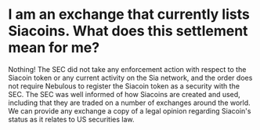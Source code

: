 # I am an exchange that currently lists Siacoins. What does this settlement mean for me?

Nothing! The SEC did not take any enforcement action with respect to the Siacoin token or any current activity on the Sia network, and the order does not require Nebulous to register the Siacoin token as a security with the SEC. The SEC was well informed of how Siacoins are created and used, including that they are traded on a number of exchanges around the world. We can provide any exchange a copy of a legal opinion regarding Siacoin's status as it relates to US securities law.
